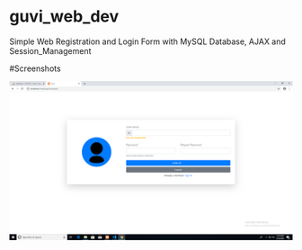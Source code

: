 # guvi_web_dev

Simple Web Registration and Login Form with MySQL Database, AJAX and Session_Management


#Screenshots

![alt text](https://github.com/ABIBV/guvi_web_dev/blob/master/Screenshots/Screenshot_1.png)
